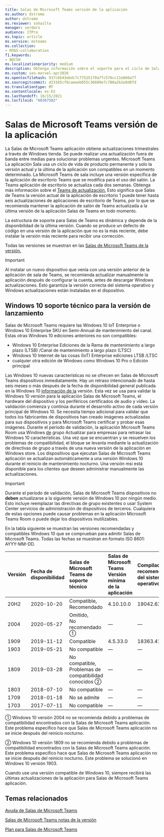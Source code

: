 ```yaml
---
title: Salas de Microsoft Teams versión de la aplicación
ms.author: dstrome
author: dstrome
ms.reviewer: sohailta
manager: serdars
audience: ITPro
ms.topic: article
ms.service: msteams
ms.collection:
- M365-collaboration
f1.keywords:
- NOCSH
ms.localizationpriority: medium
description: Obtenga información sobre el soporte para el ciclo de Salas de Microsoft Teams, incluida la estructura de soporte dinámico y sus fases.
ms.custom: seo-marvel-apr2020
ms.openlocfilehash: 937c6b43ebdc7c775251f0a7fc576cc11e666a7f
ms.sourcegitcommit: d23185cf6caeeeb055c36609e7c788a2b2e8d07d
ms.translationtype: MT
ms.contentlocale: es-ES
ms.lasthandoff: 10/15/2021
ms.locfileid: "60367502"
---
```

# <a name="microsoft-teams-rooms-app-version-support"></a>Salas de Microsoft Teams versión de la aplicación
 
La Salas de Microsoft Teams aplicación obtiene actualizaciones trimestrales a través de Windows tienda. Se puede realizar una actualización fuera de banda entre medias para solucionar problemas urgentes. Microsoft Teams La aplicación Sala usa un ciclo de vida de producto permanente y solo la versión actual y la última de la aplicación son compatibles en un momento determinado. La Microsoft Teams de sala incluye una versión específica de la aplicación de escritorio Teams que se modifica para el uso del salón. La Teams aplicación de escritorio se actualiza cada dos semanas. Obtenga más información sobre el [Teams de actualización.](../teams-client-update.md) Esto significa que Salas de Teams la versión actual de la aplicación de escritorio 1 puede tener hasta seis actualizaciones de aplicaciones de escritorio de Teams, por lo que se recomienda mantener la aplicación de salón de Teams actualizada a la última versión de la aplicación Salas de Teams en todo momento. 

La estructura de soporte para Salas de Teams es dinámica y depende de la disponibilidad de la última versión. Cuando se produce un defecto de código en una versión de la aplicación que no es la más reciente, debe instalar la versión más reciente para recibir una corrección.

Todas las versiones se muestran en las [Salas de Microsoft Teams de la versión.](rooms-release-note.md)

> [!IMPORTANT]
> Al instalar un nuevo dispositivo que venía con una versión anterior de [](manual-update.md) la aplicación de sala de Teams, se recomienda actualizar manualmente la aplicación después de configurar la cuenta, antes de descargar Windows actualizaciones. Esto garantiza la versión correcta del sistema operativo y Windows actualizaciones están instaladas en el dispositivo.  

## <a name="windows-10-release-support"></a>Windows 10 soporte técnico para la versión de lanzamiento

Salas de Microsoft Teams requiere las Windows 10 IoT Enterprise o Windows 10 Enterprise SKU en Semi-Annual de mantenimiento del canal. Estas otras Windows 10 ediciones anteriores no son compatibles:

- Windows 10 Enterprise Ediciones de la Rama de mantenimiento a largo plazo (LTSB) /Canal de mantenimiento a largo plazo (LTSC)
- Windows 10 Internet de las cosas (IoT) Enterprise ediciones LTSB /LTSC
- cualquier otra edición de Windows como Windows 10 Pro o Edición principal

Las Windows 10 nuevas características no se ofrecen en Salas de Microsoft Teams dispositivos inmediatamente. Hay un retraso intencionado de hasta seis meses o más después de la fecha de disponibilidad general publicada en la Windows 10 [información de la](/windows/release-information/) versión. Esta vez se usa para validar la Windows 10 versión para la aplicación Salas de Microsoft Teams, el hardware del dispositivo y los periféricos certificados de audio y vídeo. La validación comienza y continúa durante el desarrollo activo de cada versión principal de Windows 10. Se necesita tiempo adicional para validar que todos los fabricantes de dispositivos han creado imágenes actualizadas para sus dispositivos y para Microsoft Teams certificar y probar esas imágenes. Durante el período de validación, la aplicación Microsoft Teams Room usa Windows [de](/windows/deployment/update/waas-manage-updates-wufb) grupo Actualizar para empresas para retrasar las Windows 10 características. Una vez que se encuentran y se resuelven los problemas de compatibilidad, el bloque se levanta mediante la actualización de directivas de grupo a través de una nueva versión de la aplicación en Windows store. Los dispositivos que ejecutan Salas de Microsoft Teams aplicación se actualizan automáticamente a una versión Windows 10 durante el reinicio de mantenimiento nocturno. Una versión msi está disponible para los clientes que deseen administrar manualmente las actualizaciones.  

> [!IMPORTANT]
> Durante el período de validación, Salas de Microsoft Teams dispositivos no **deben** actualizarse a la siguiente versión de Windows 10 por ningún medio. Esto incluye reemplazar las directivas de grupo existentes o usar System Center servicios de administración de dispositivos de terceros. Cualquiera de estas opciones puede causar problemas en la aplicación Microsoft Teams Room o puede dejar los dispositivos inutilizables.  

En la tabla siguiente se muestran las versiones recomendadas y compatibles Windows 10 que se comprueban para admitir Salas de Microsoft Teams. Todas las fechas se muestran en formato ISO 8601: AYYY-MM-DD.

|Versión  |Fecha de disponibilidad   |Salas de Microsoft Teams de soporte técnico   |Salas de Microsoft Teams Versión mínima de la aplicación | Compilación recomendada del sistema operativo  |
|:---  |:---       |:---                                  |:---     |:---     |
| 20H2 |2020-10-20 |Compatible, <br/>Recomendado|4.10.10.0 |19042.631 |
| 2004 |2020-05-27 |Omitido, <br/> No recomendado &#x2780;|&#x2014; |&#x2014; |
| 1909 |2019-11-12 |Compatible |4.5.33.0 |18363.418  |
| 1903 |2019-05-21 |No compatible  |&#x2014; |&#x2014; |
| 1809 |2019-03-28 |No compatible, <br/>Problemas de compatibilidad conocidos &#x2781;|&#x2014; |&#x2014; |
| 1803 |2018-07-10 |No compatible                             |&#x2014;  |&#x2014; |
| 1709 |2018-01-18 |No se admite                         |&#x2014; |&#x2014; |
| 1703 |2017-07-11 |No compatible                         |&#x2014; |&#x2014; |

&#x2780; Windows 10 versión 2004 no se recomienda debido a problemas de compatibilidad encontrados con la Salas de Microsoft Teams aplicación. Este problema específico hace que Salas de Microsoft Teams aplicación no se inicie después del reinicio nocturno. 

&#x2781; Windows 10 versión 1809 no se recomienda debido a problemas de compatibilidad encontrados con la Salas de Microsoft Teams aplicación. Este problema específico hace que Salas de Microsoft Teams aplicación no se inicie después del reinicio nocturno. Este problema se solucionó en Windows 10 versión 1903.  

Cuando use una versión compatible de Windows 10, siempre recibirá las últimas actualizaciones de la aplicación para Salas de Microsoft Teams aplicación.  


## <a name="related-topics"></a>Temas relacionados

[Ayuda de Salas de Microsoft Teams](https://support.office.com/article/Skype-Room-Systems-version-2-help-e667f40e-5aab-40c1-bd68-611fe0002ba2)

[Salas de Microsoft Teams notas de la versión](rooms-release-note.md)

[Plan para Salas de Microsoft Teams](rooms-plan.md)
